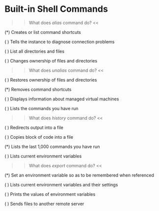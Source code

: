 # Built-in Shell Commands

>> What does *alias* command do? <<

(*) Creates or list command shortcuts

( ) Tells the instance to diagnose connection problems

( ) List all directories and files

( ) Changes ownership of files and directories


>> What does *unalias* command do? <<

( ) Restores ownership of files and directories

(*) Removes command shortcuts

( ) Displays information about managed virtual machines

( ) Lists the commands you have run




>> What does *history* command do? <<

( ) Redirects output into a file

( ) Copies block of code into a file

(*) Lists the last 1,000 commands you have run

( ) Lists current environment variables


>> What does *export* command do? <<

(*) Set an environment variable so as to be remembered when referenced

( ) Lists current environment variables and their settings

( ) Prints the values of environment variables

( ) Sends files to another remote server

